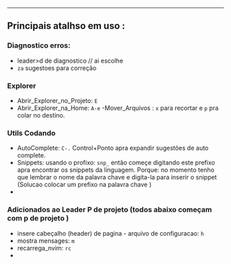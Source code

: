 
---
## Principais atalhso em uso :

### Diagnostico erros: 
  - leader>d de diagnostico // ai escolhe
  - `za` sugestoes para correção

### Explorer
- Abrir_Explorer_no_Projeto: `E`
- Abrir_Explorer_na_Home: `A-e`
-Mover_Arquivos : `x` para recortar e `p` pra colar no destino.

### Utils Codando
- AutoComplete: `C-.` Control+Ponto apra expandir sugestões de auto complete.
- Snippets: usando o profixo: `snp_` então começe digitando este prefixo apra encontrar os snippets da linguagem. Porque:  no momento tenho que lembrar o nome da palavra chave e digita-la para inserir o snippet (Solucao colocar um prefixo na palavra chave )
- 

### Adicionados ao Leader P de projeto (todos abaixo começam com <leader>p de projeto )
- insere cabeçalho (header) de pagina - arquivo de configuracao: `h`
- mostra mensages: `m` 
- recarrega_nvim: `rc`
- 